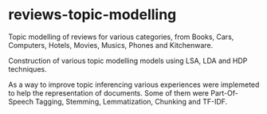 # reviews-topic-modelling
Topic modelling of reviews for various categories, from Books, Cars, Computers, Hotels, Movies, Musics, Phones and Kitchenware.

Construction of various topic modelling models using LSA, LDA and HDP techniques. 

As a way to improve topic inferencing various experiences were implemeted to help the representation of documents. Some of them were Part-Of-Speech Tagging, Stemming, Lemmatization, Chunking and TF-IDF.
